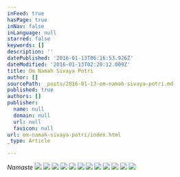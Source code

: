 ```yaml
---
inFeed: true
hasPage: true
inNav: false
inLanguage: null
starred: false
keywords: []
description: ''
datePublished: '2016-01-13T06:16:53.926Z'
dateModified: '2016-01-13T02:20:12.009Z'
title: Om Namah Sivaya Potri
author: []
sourcePath: _posts/2016-01-13-om-namah-sivaya-potri.md
published: true
authors: []
publisher:
  name: null
  domain: null
  url: null
  favicon: null
url: om-namah-sivaya-potri/index.html
_type: Article

---
```

_Namaste_
![](https://the-grid-user-content.s3-us-west-2.amazonaws.com/41dcecc6-d243-46be-ba8d-3d10c93abc9e.JPG)
![](https://the-grid-user-content.s3-us-west-2.amazonaws.com/66369af4-8f2e-4435-b115-5e58f61f312d.jpg)
![](https://the-grid-user-content.s3-us-west-2.amazonaws.com/2460649c-4638-48ed-bf47-eb14e8c23c1a.jpg)
![](https://the-grid-user-content.s3-us-west-2.amazonaws.com/17fdd831-c2b5-41c4-839d-d27e6b594fc3.jpg)
![](https://the-grid-user-content.s3-us-west-2.amazonaws.com/fa8ccc42-0c21-4359-94f4-dee9471b22bd.jpg)
![](https://the-grid-user-content.s3-us-west-2.amazonaws.com/c012d52b-9d54-4bf4-abed-15ad5503a173.jpg)
![](https://the-grid-user-content.s3-us-west-2.amazonaws.com/84425e51-bf13-4e5a-9010-8b2f301a9d51.jpg)
![](https://the-grid-user-content.s3-us-west-2.amazonaws.com/090acdb7-95eb-46a4-9c50-97c698832f7b.jpg)
![](https://the-grid-user-content.s3-us-west-2.amazonaws.com/49c5b63b-a1b3-4ff3-83a9-5f25c9306f0e.jpg)
![](https://the-grid-user-content.s3-us-west-2.amazonaws.com/c9fefc4b-0a9c-4f07-8492-7f9341337f0b.jpg)
![](https://the-grid-user-content.s3-us-west-2.amazonaws.com/11abd3e5-0135-4b8e-9f57-cc9f11cee397.jpg)
![](https://the-grid-user-content.s3-us-west-2.amazonaws.com/0aebacb4-696e-43b7-9be3-ae604afed598.jpg)